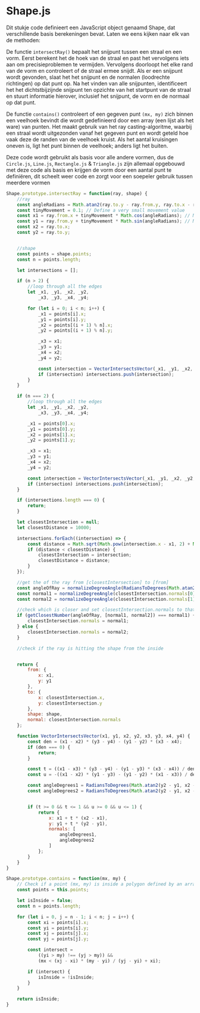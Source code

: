 # Shape.js

Dit stukje code definieert een JavaScript object genaamd Shape, dat verschillende basis berekeningen bevat. Laten we eens kijken naar elk van de methoden:

De functie `intersectRay()` bepaalt het snijpunt tussen een straal en een vorm. Eerst berekent het de hoek van de straal en past het vervolgens iets aan om precisieproblemen te vermijden. Vervolgens doorloopt het elke rand van de vorm en controleert of de straal ermee snijdt. Als er een snijpunt wordt gevonden, slaat het het snijpunt en de normalen (loodrechte richtingen) op dat punt op. Na het vinden van alle snijpunten, identificeert het het dichtstbijzijnde snijpunt ten opzichte van het startpunt van de straal en stuurt informatie hierover, inclusief het snijpunt, de vorm en de normaal op dat punt.

De functie `contains()` controleert of een gegeven punt `(mx, my)` zich binnen een veelhoek bevindt die wordt gedefinieerd door een array (een lijst als het ware) van punten. Het maakt gebruik van het ray casting-algoritme, waarbij een straal wordt uitgezonden vanaf het gegeven punt en wordt geteld hoe vaak deze de randen van de veelhoek kruist. Als het aantal kruisingen oneven is, ligt het punt binnen de veelhoek; anders ligt het buiten.

Deze code wordt gebruikt als basis voor alle andere vormen, dus de `Circle.js`, `Line.js`, `Rectangle.js` & `Triangle.js` zijn allemaal opgebouwd met deze code als basis en krijgen de vorm door een aantal punt te definiëren, dit scheelt weer code en zorgt voor een soepeler gebruik tussen meerdere vormen
```Javascript
Shape.prototype.intersectRay = function(ray, shape) {
    //ray
    const angleRadians = Math.atan2(ray.to.y - ray.from.y, ray.to.x - ray.from.x);
    const tinyMovement = 0.1; // Define a very small movement value
    const x1 = ray.from.x + tinyMovement * Math.cos(angleRadians); // Move x1 slightly closer to x2
    const y1 = ray.from.y + tinyMovement * Math.sin(angleRadians); // Move y1 slightly closer to y2
    const x2 = ray.to.x;
    const y2 = ray.to.y;


    //shape
    const points = shape.points;
    const n = points.length;

    let intersections = [];

    if (n > 2) {
        //loop through all the edges
        let _x1, _y1, _x2, _y2,
            _x3, _y3, _x4, _y4;

        for (let i = 0; i < n; i++) {
            _x1 = points[i].x;
            _y1 = points[i].y;
            _x2 = points[(i + 1) % n].x;
            _y2 = points[(i + 1) % n].y;

            _x3 = x1;
            _y3 = y1;
            _x4 = x2;
            _y4 = y2;

            const intersection = VectorIntersectsVector(_x1, _y1, _x2, _y2, _x3, _y3, _x4, _y4);
            if (intersection) intersections.push(intersection);
        }
    }

    if (n === 2) {
        //loop through all the edges
        let _x1, _y1, _x2, _y2,
            _x3, _y3, _x4, _y4;

        _x1 = points[0].x;
        _y1 = points[0].y;
        _x2 = points[1].x;
        _y2 = points[1].y;

        _x3 = x1;
        _y3 = y1;
        _x4 = x2;
        _y4 = y2;

        const intersection = VectorIntersectsVector(_x1, _y1, _x2, _y2, _x3, _y3, _x4, _y4);
        if (intersection) intersections.push(intersection);
    }

    if (intersections.length === 0) {
        return;
    }

    let closestIntersection = null;
    let closestDistance = 10000;

    intersections.forEach((intersection) => {
        const distance = Math.sqrt(Math.pow(intersection.x - x1, 2) + Math.pow(intersection.y - y1, 2));
        if (distance < closestDistance) {
            closestIntersection = intersection;
            closestDistance = distance;
        }
    });

    //get the of the ray from [closestIntersection] to [from]
    const angleOfRay = normalizeDegreeAngle(RadiansToDegrees(Math.atan2(y1 - closestIntersection.y, x1 - closestIntersection.x)));
    const normal1 = normalizeDegreeAngle(closestIntersection.normals[0]);
    const normal2 = normalizeDegreeAngle(closestIntersection.normals[1]);

    //check which is closer and set closestIntersection.normals to that
    if (getClosestNumber(angleOfRay, [normal1, normal2]) === normal1) {
        closestIntersection.normals = normal1;
    } else {
        closestIntersection.normals = normal2;
    }

    //check if the ray is hitting the shape from the inside


    return {
        from: {
            x: x1,
            y: y1
        },
        to: {
            x: closestIntersection.x,
            y: closestIntersection.y
        },
        shape: shape,
        normal: closestIntersection.normals
    };

    function VectorIntersectsVector(x1, y1, x2, y2, x3, y3, x4, y4) {
        const den = (x1 - x2) * (y3 - y4) - (y1 - y2) * (x3 - x4);
        if (den === 0) {
            return;
        }

        const t = ((x1 - x3) * (y3 - y4) - (y1 - y3) * (x3 - x4)) / den;
        const u = -((x1 - x2) * (y1 - y3) - (y1 - y2) * (x1 - x3)) / den;

        const angleDegrees1 = RadiansToDegrees(Math.atan2(y2 - y1, x2 - x1)) + 90;
        const angleDegrees2 = RadiansToDegrees(Math.atan2(y2 - y1, x2 - x1)) - 90;


        if (t >= 0 && t <= 1 && u >= 0 && u <= 1) {
            return {
                x: x1 + t * (x2 - x1),
                y: y1 + t * (y2 - y1),
                normals: [
                    angleDegrees1,
                    angleDegrees2
                ]
            };
        }
    }
}

Shape.prototype.contains = function(mx, my) {
    // Check if a point (mx, my) is inside a polygon defined by an array of points
    const points = this.points;

    let isInside = false;
    const n = points.length;

    for (let i = 0, j = n - 1; i < n; j = i++) {
        const xi = points[i].x;
        const yi = points[i].y;
        const xj = points[j].x;
        const yj = points[j].y;

        const intersect =
            ((yi > my) !== (yj > my)) &&
            (mx < (xj - xi) * (my - yi) / (yj - yi) + xi);

        if (intersect) {
            isInside = !isInside;
        }
    }

    return isInside;
}
```